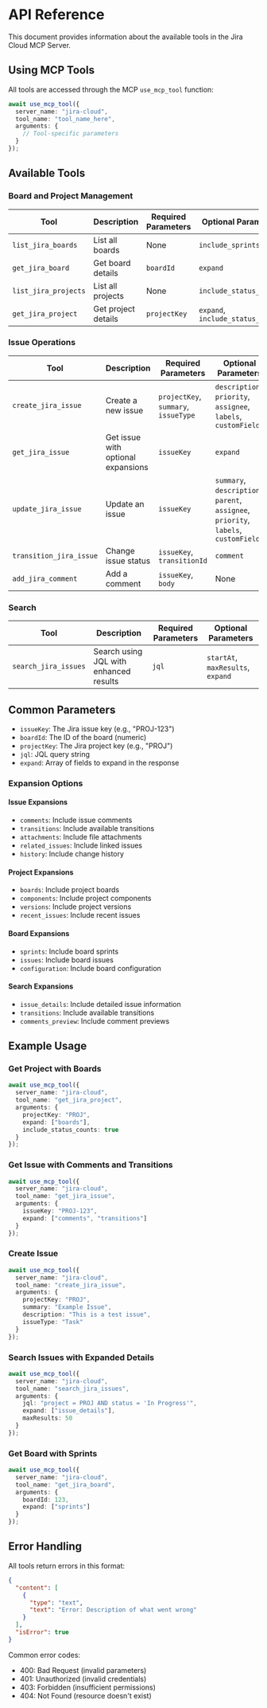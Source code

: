 # API Reference

This document provides information about the available tools in the Jira Cloud MCP Server.

## Using MCP Tools

All tools are accessed through the MCP `use_mcp_tool` function:

```typescript
await use_mcp_tool({
  server_name: "jira-cloud",
  tool_name: "tool_name_here",
  arguments: {
    // Tool-specific parameters
  }
});
```

## Available Tools

### Board and Project Management

| Tool | Description | Required Parameters | Optional Parameters |
|------|-------------|---------------------|---------------------|
| `list_jira_boards` | List all boards | None | `include_sprints` |
| `get_jira_board` | Get board details | `boardId` | `expand` |
| `list_jira_projects` | List all projects | None | `include_status_counts` |
| `get_jira_project` | Get project details | `projectKey` | `expand`, `include_status_counts` |

### Issue Operations

| Tool | Description | Required Parameters | Optional Parameters |
|------|-------------|---------------------|---------------------|
| `create_jira_issue` | Create a new issue | `projectKey`, `summary`, `issueType` | `description`, `priority`, `assignee`, `labels`, `customFields` |
| `get_jira_issue` | Get issue with optional expansions | `issueKey` | `expand` |
| `update_jira_issue` | Update an issue | `issueKey` | `summary`, `description`, `parent`, `assignee`, `priority`, `labels`, `customFields` |
| `transition_jira_issue` | Change issue status | `issueKey`, `transitionId` | `comment` |
| `add_jira_comment` | Add a comment | `issueKey`, `body` | None |

### Search

| Tool | Description | Required Parameters | Optional Parameters |
|------|-------------|---------------------|---------------------|
| `search_jira_issues` | Search using JQL with enhanced results | `jql` | `startAt`, `maxResults`, `expand` |

## Common Parameters

- `issueKey`: The Jira issue key (e.g., "PROJ-123")
- `boardId`: The ID of the board (numeric)
- `projectKey`: The Jira project key (e.g., "PROJ")
- `jql`: JQL query string
- `expand`: Array of fields to expand in the response

### Expansion Options

#### Issue Expansions
- `comments`: Include issue comments
- `transitions`: Include available transitions
- `attachments`: Include file attachments
- `related_issues`: Include linked issues
- `history`: Include change history

#### Project Expansions
- `boards`: Include project boards
- `components`: Include project components
- `versions`: Include project versions
- `recent_issues`: Include recent issues

#### Board Expansions
- `sprints`: Include board sprints
- `issues`: Include board issues
- `configuration`: Include board configuration

#### Search Expansions
- `issue_details`: Include detailed issue information
- `transitions`: Include available transitions
- `comments_preview`: Include comment previews

## Example Usage

### Get Project with Boards

```typescript
await use_mcp_tool({
  server_name: "jira-cloud",
  tool_name: "get_jira_project",
  arguments: {
    projectKey: "PROJ",
    expand: ["boards"],
    include_status_counts: true
  }
});
```

### Get Issue with Comments and Transitions

```typescript
await use_mcp_tool({
  server_name: "jira-cloud",
  tool_name: "get_jira_issue",
  arguments: {
    issueKey: "PROJ-123",
    expand: ["comments", "transitions"]
  }
});
```

### Create Issue

```typescript
await use_mcp_tool({
  server_name: "jira-cloud",
  tool_name: "create_jira_issue",
  arguments: {
    projectKey: "PROJ",
    summary: "Example Issue",
    description: "This is a test issue",
    issueType: "Task"
  }
});
```

### Search Issues with Expanded Details

```typescript
await use_mcp_tool({
  server_name: "jira-cloud",
  tool_name: "search_jira_issues",
  arguments: {
    jql: "project = PROJ AND status = 'In Progress'",
    expand: ["issue_details"],
    maxResults: 50
  }
});
```

### Get Board with Sprints

```typescript
await use_mcp_tool({
  server_name: "jira-cloud",
  tool_name: "get_jira_board",
  arguments: {
    boardId: 123,
    expand: ["sprints"]
  }
});
```

## Error Handling

All tools return errors in this format:

```json
{
  "content": [
    {
      "type": "text",
      "text": "Error: Description of what went wrong"
    }
  ],
  "isError": true
}
```

Common error codes:
- 400: Bad Request (invalid parameters)
- 401: Unauthorized (invalid credentials)
- 403: Forbidden (insufficient permissions)
- 404: Not Found (resource doesn't exist)
